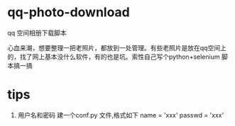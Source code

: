 # qq-photo-download
qq 空间相册下载脚本

心血来潮，想要整理一把老照片，都放到一处管理。有些老照片是放在qq空间上的，找了网上基本没什么软件，有的也是坑。索性自己写个python+selenium 脚本搞一搞

# tips
1. 用户名和密码 建一个conf.py 文件,格式如下
name = 'xxx'
passwd = 'xxx'
